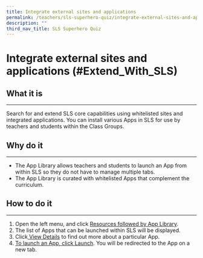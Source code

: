 ```yaml
---
title: Integrate external sites and applications
permalink: /teachers/sls-superhero-quiz/integrate-external-sites-and-applications/
description: ""
third_nav_title: SLS Superhero Quiz
---
```

<h1 class="page-title">Integrate external sites and applications (#Extend_With_SLS)</h1>
  <h2>What it is</h2>
  <hr>
  <p>Search for and extend SLS core capabilities using whitelisted sites and integrated applications. You can install various Apps in SLS for use by teachers and students within the Class Groups. </p>
  
  <h2>Why do it</h2>
  <hr>
  <ul>
    <li>The App Library allows teachers and students to launch an App from within SLS so they do not have to manage multiple tabs.</li>
    <li>The App Library is curated with whitelisted Apps that complement the curriculum.</li>
  </ul>
  
  <h2>How to do it</h2>
  <hr>
  <ol>
    <li>Open the left menu, and click <a target="_blank" href="/teacher-user-guide/discover/access-app-library/">Resources followed by App Library</a>.</li>
    <li>The list of Apps that can be launched within SLS will be displayed.</li>
    <li>Click<a target="_blank" href="/teacher-user-guide/organise/install-and-launch-apps/"> View Details</a> to find out more about a particular App.</li>
    <li><a target="_blank" href="/teacher-user-guide/organise/install-and-launch-apps/&quot;">To launch an App, click Launch</a>. You will be redirected to the App on a new tab.</li>
  </ol>